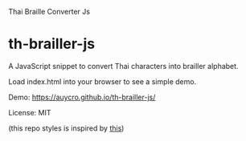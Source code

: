 Thai Braille Converter Js

th-brailler-js
================

A JavaScript snippet to convert Thai characters into brailler alphabet.

Load index.html into your browser to see a simple demo.

Demo: https://auycro.github.io/th-brailler-js/

License: MIT

(this repo styles is inspired by [this](https://github.com/marissamarym/chromaconator-js))
